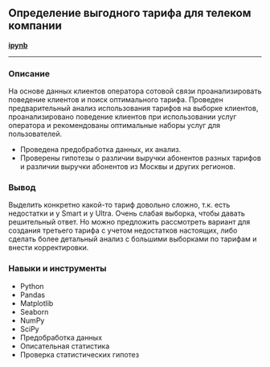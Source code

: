 ## Определение выгодного тарифа для телеком компании
<b><a href = "https://github.com/Dereglazovs/yandex-praktikum/blob/main/Project_3/3.%20%D0%9F%D0%BE%D0%B2%D0%B5%D0%B4%D0%B5%D0%BD%D0%B8%D0%B5%20%D0%BA%D0%BB%D0%B8%D0%B5%D0%BD%D1%82%D0%BE%D0%B2%20%D0%BA%D0%BE%D0%BC%D0%BF%D0%B0%D0%BD%D0%B8%D0%B8%20%D0%9C%D0%B5%D0%B3%D0%B0%D0%BB%D0%B0%D0%B9%D0%BD.ipynb">
ipynb
</a></b>
___
### Описание
На основе данных клиентов оператора сотовой связи проанализировать поведение клиентов и поиск оптимального тарифа.
Проведен предварительный анализ использования тарифов на выборке клиентов, проанализировано поведение клиентов при использовании услуг оператора и рекомендованы оптимальные наборы услуг для пользователей.
- Проведена предобработка данных, их анализ.
- Проверены гипотезы о различии выручки абонентов разных тарифов и
различии выручки абонентов из Москвы и других регионов.
### Вывод
Выделить конкретно какой-то тариф довольно сложно, т.к. есть недостатки и у Smart и у Ultra. Очень слабая выборка, чтобы давать решительный ответ. Но можно предложить рассмотреть вариант для создания третьего тарифа с учетом недостатков настоящих, либо сделать более детальный анализ с большими выборками по тарифам и внести корректировки.
### Навыки и инструменты
* Python
* Pandas
* Matplotlib
* Seaborn
* NumPy
* SciPy
* Предобработка данных
* Описательная статистика
* Проверка статистических гипотез
